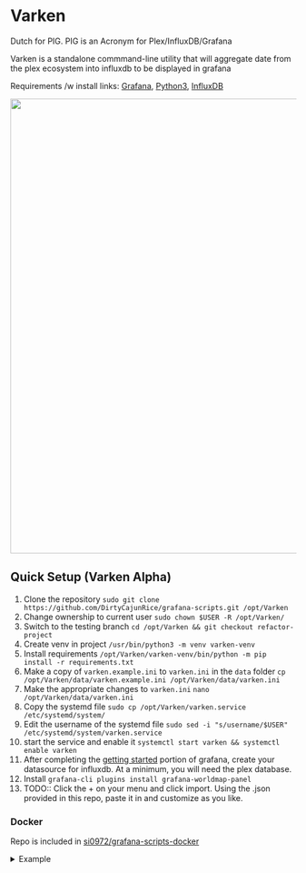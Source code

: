 # Varken
Dutch for PIG. PIG is an Acronym for Plex/InfluxDB/Grafana

Varken is a standalone commmand-line utility that will aggregate date
from the plex ecosystem into influxdb to be displayed in grafana

Requirements /w install links: [Grafana](http://docs.grafana.org/installation/), [Python3](https://www.python.org/downloads/), [InfluxDB](https://docs.influxdata.com/influxdb/v1.5/introduction/installation/)

<center><img width="800" src="https://i.imgur.com/av8e0HP.png"></center>

## Quick Setup (Varken Alpha)
1. Clone the repository `sudo git clone https://github.com/DirtyCajunRice/grafana-scripts.git /opt/Varken`
2. Change ownership to current user `sudo chown $USER -R /opt/Varken/`
1. Switch to the testing branch `cd /opt/Varken && git checkout refactor-project`
1. Create venv in project `/usr/bin/python3 -m venv varken-venv`
1. Install requirements `/opt/Varken/varken-venv/bin/python -m pip install -r requirements.txt`
2. Make a copy of `varken.example.ini` to `varken.ini` in the `data` folder
   `cp /opt/Varken/data/varken.example.ini /opt/Varken/data/varken.ini`
3. Make the appropriate changes to `varken.ini`
   `nano /opt/Varken/data/varken.ini`
4. Copy the systemd file `sudo cp /opt/Varken/varken.service /etc/systemd/system/`
1. Edit the username of the systemd file `sudo sed -i "s/username/$USER" /etc/systemd/system/varken.service`
5. start the service and enable it `systemctl start varken && systemctl enable varken`
5. After completing the [getting started](http://docs.grafana.org/guides/getting_started/) portion of grafana, create your datasource for influxdb. At a minimum, you will need the plex database.
6. Install `grafana-cli plugins install grafana-worldmap-panel`
7. TODO:: Click the + on your menu and click import. Using the .json provided in this repo, paste it in and customize as you like.

### Docker

Repo is included in [si0972/grafana-scripts-docker](https://github.com/si0972/grafana-scripts-docker/tree/varken)

<details><summary>Example</summary>
<p>

```
docker create \
  --name=grafana-scripts \
  -v <path to data>:/Scripts \
  -e PGID=<gid> -e PUID=<uid>  \
  si0972/grafana-scripts:varken
```
</p>
</details>
